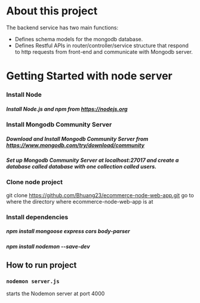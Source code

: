 # About this project
The backend service has two main functions:

* Defines schema models for the mongodb database.
* Defines Restful APIs in router/controller/service structure that respond to http requests from front-end and communicate with Mongodb server.

# Getting Started with node server

### Install Node
##### Install Node.js and npm from https://nodejs.org
### Install Mongodb Community Server
##### Download and Install Mongodb Community Server from https://www.mongodb.com/try/download/community
##### Set up Mongodb Community Server at localhost:27017 and create a database called database with one collection called users.

### Clone node project
git clone https://github.com/Bhuang23/ecommerce-node-web-app.git
go to where the directory where ecommerce-node-web-app is at 

### Install dependencies
##### npm install mongoose express cors body-parser
##### npm install nodemon --save-dev

## How to run project
### `nodemon server.js`

starts the Nodemon server at port 4000
